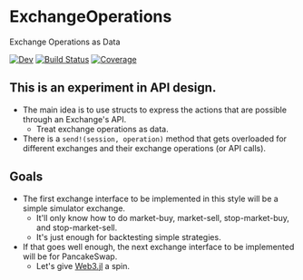 # ExchangeOperations

Exchange Operations as Data

[![Dev](https://img.shields.io/badge/docs-dev-blue.svg)](https://g-gundam.github.io/ExchangeOperations.jl/dev/)
[![Build Status](https://github.com/g-gundam/XO.jl/actions/workflows/CI.yml/badge.svg?branch=main)](https://github.com/g-gundam/ExchangeOperations.jl/actions/workflows/CI.yml?query=branch%3Amain)
[![Coverage](https://codecov.io/gh/g-gundam/XO.jl/branch/main/graph/badge.svg)](https://codecov.io/gh/g-gundam/ExchangeOperations.jl)

## This is an experiment in API design.

- The main idea is to use structs to express the actions that are possible through an Exchange's API.
  + Treat exchange operations as data.
- There is a `send!(session, operation)` method that gets overloaded for different exchanges and their exchange operations (or API calls).

## Goals

- The first exchange interface to be implemented in this style will be a simple simulator exchange.
  + It'll only know how to do market-buy, market-sell, stop-market-buy, and stop-market-sell.
  + It's just enough for backtesting simple strategies.
- If that goes well enough, the next exchange interface to be implemented will be for PancakeSwap.
  + Let's give [Web3.jl](https://github.com/lambda-mechanics/Web3.jl) a spin.

